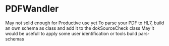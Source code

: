 # PDFWandler
May not solid enough for Productive use yet
To parse your PDF to HL7, build an own schema as class and add it to the dokSourceCheck class
May it would be usefull to apply some user identification or tools build pars-schemas

